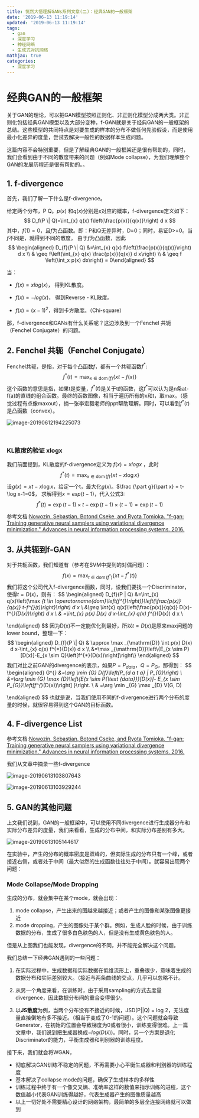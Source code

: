```yaml
---
title: 恍然大悟理解GANs系列文章(二)：经典GAN的一般框架
date: '2019-06-13 11:19:14'
updated: '2019-06-13 11:19:14'
tags:
  - gan
  - 深度学习
  - 神经网络
  - 生成式对抗网络
mathjax: true
categories:
  - 深度学习
---
```


# 经典GAN的一般框架

关于GAN的理论，可以把GAN模型按照正则化、非正则化模型分成两大类。非正则化包括经典GAN模型以及大部分变种，f-GAN就是关于经典GAN的一般框架的总结。这些模型的共同特点是对要生成的样本的分布不做任何先验假设，而是使用最小化差异的度量，尝试去解决一般性的数据样本生成问题。

这篇内容不会特别重要，但是了解经典GAN的一般框架还是很有帮助的，同时，我们会看到由于不同的散度带来的问题（例如Mode collapse），为我们理解整个GAN的发展历程还是很有帮助的。。

## 1. f-divergence

首先，我们了解一下什么是f-divergence。

给定两个分布，P Q。$p(x)$ 和$q(x)$分别是x对应的概率，f-divergence定义如下：
$$
D_f(P \| Q)=\int_{x} q(x) f\left(\frac{p(x)}{q(x)}\right) d x
$$
其中，$f(1)=0$，且$f$为凸函数。即：P和Q无差异时，D=0；同时，易证D>=0。当$f$不同是，就得到不同的散度。  由于$f$为凸函数，因此
$$
\begin{aligned} D_{f}(P \| Q) &=\int_{x} q(x) f\left(\frac{p(x)}{q(x)}\right) d x \\ & \geq f\left(\int_{x} q(x) \frac{p(x)}{q(x)} d x\right) \\
& \geq f \left(\int_x p(x) dx\right) = 0\end{aligned}
$$

当：

- $f(x) = xlog(x)$， 得到KL散度。

- $f(x) = -log(x)$， 得到Reverse - KL散度。

- $f(x) = (x-1)^2$，得到卡方散度。（Chi-square）

    

那，f-divergence和GANs有什么关系呢？这边涉及到一个Fenchel 共轭（Fenchel Conjugate）的问题。

## 2. Fenchel 共轭（Fenchel Conjugate）

Fenchel共轭，是指，对于每个凸函数$f$，都有一个共轭函数$f^*$:
$$
f^{*}(t)=\max _{x \in \operatorname{dom}(f)}\{x t-f(x)\}
$$
这个函数的意思是指，如果t是变量，$f^*(t)$是关于t的函数，这$f^*$可以认为是n条at-f(a)的直线的组合函数。最终的函数图像，相当于遍历所有的x和t，取max。（感觉过程有点像maxout），摘一张李宏毅老师的ppt帮助理解。同时，可以看到$f^*(t)$是凸函数（convex）。

![image-20190612194225073](http://ww4.sinaimg.cn/large/006tNc79gy1g3ylyjh2tkj30xe0oyds5.jpg)

​	

### KL散度的验证 xlogx

我们前面提到，KL散度的f-divergence定义为 $f(x) = xlogx$ ，此时
$$
f^*(t)=\max _{x \in \operatorname{dom}(f)}\{x t-x \log x\}
$$
设$g(x)=x t-x \log x$，给定一个t，最大化$g(x)$。$\frac {\part g}{\part x} = t-\log x-1=0$， 求解得到$x = exp(t-1)$，代入公式3:
$$
f^{*}(t)=\exp (t-1) \times t-\exp (t-1) \times(t-1)=\exp (t-1)
$$


参考文档:[Nowozin, Sebastian, Botond Cseke, and Ryota Tomioka. "f-gan: Training generative neural samplers using variational divergence minimization." Advances in neural information processing systems. 2016.](https://arxiv.org/pdf/1606.00709.pdf)

## 3. 从共轭到f-GAN

对于共轭函数，我们知道有（参考在SVM中提到的对偶问题）：
$$
f(x)=\max _{t \in \operatorname{dom}\left(f^{*}\right)}\left\{x t-f^{*}(t)\right\}
$$
我们将这个公司代入f-divergence函数，同时，设我们要找一个Discriminator，使得$t = D(x)$，则有：
$$
\begin{aligned} D_{f}(P \| Q) &=\int_{x} q(x)\left(\max _{t \in \operatorname{dom}\left(f^{*}\right)}\left(\frac{p(x)}{q(x)} t-f^{*}(t)\right\}\right) d x \\
&\geq \int_{x} q(x)\left(\frac{p(x)}{q(x)} D(x)-f^{*}(D(x))\right) d x \\
& =\int_{x} p(x) D(x) d x-\int_{x} q(x) f^{*}(D(x)) d x \\


\end{aligned}
$$
因为D(x)不一定能优化到最好，所以$t=D(x)$是原来max问题的lower bound，整理一下：
$$
\begin{aligned} D_{f}(P \| Q) & \approx \max _{\mathrm{D}} \int p(x) D(x) d x-\int_{x} q(x) f^{*}(D(x)) d x \\ &=\max _{\mathrm{D}}\left\{E_{x \sim P}[D(x)]-E_{x \sim Q}\left[f^{*}(D(x))\right]\right\} \end{aligned}
$$
我们对比之前GAN的divergence的表示，如果$P = P_{data}， Q= P_G$，那得到：
$$
\begin{aligned} G^{*} &=\arg \min _{G} D_{f}\left(P_{d a t a} \| P_{G}\right) \\ &=\arg \min _{G} \max _{D}\left\{E_{x \sim P_{\text {data}}}[D(x)]- E_{x \sim P_{G}}\left[f^{*}(D(x))\right] \}\right. \\
& =\arg \min _{G} \max _{D} V(G, D)

\end{aligned}
$$
也就是说，当我们使用不同的f-divergence进行两个分布的度量的时候，就很容易得到这个GAN的目标函数。

## 4. F-divergence List

参考文档:[Nowozin, Sebastian, Botond Cseke, and Ryota Tomioka. "f-gan: Training generative neural samplers using variational divergence minimization." Advances in neural information processing systems. 2016.](https://arxiv.org/pdf/1606.00709.pdf)

我们从文章中摘录一些f-divergence

![image-20190613103807643](http://ww1.sinaimg.cn/large/006tNc79gy1g3zbuhbylbj30uo0boq6x.jpg)



![image-20190613103929244](http://ww4.sinaimg.cn/large/006tNc79gy1g3zbvs4d06j30uu0fyafi.jpg)



## 5. GAN的其他问题

上文我们说到，GAN的一般框架中，可以使用不同divergence进行生成器分布和实际分布差异的度量，我们来看看，生成的分布中间，和实际分布差别有多大。

![image-20190613105144617](http://ww2.sinaimg.cn/large/006tNc79gy1g3zc8j4624j30tw13e7b7.jpg)

在实验中，产生的分布的概率密度是双峰的，但实际生成的分布只有一个峰，或者接近右侧，或者处于中间（最大似然的生成函数往往处于中间）。就容易出现两个问题：

###  Mode Collapse/Mode Dropping

生成的分布，就会集中在某个mode，就会出现：

1. mode collapse，产生出来的图越来越接近；或者产生的图像和某张图像更接近
2. mode dropping，产生的图像处于某个群。例如，生成人脸的时候，由于训练数据的分布，生成了很多白色肤色的人，但是没有生成黄色肤色的人。

但是从上图我们也能发现，divergence的不同，并不能完全解决这个问题。

我们总结一下经典GAN遇到的一些问题：

1. 在实际过程中，生成数据和实际数据在低维流形上，重叠很少，意味着生成的数据分布和实际差别较大。（接近与两条曲线的交点，几乎可以忽略不计。

2. 从另一个角度来看，在训练时，由于采用sampling的方式去度量divergence，因此数据分布间的重合变得很少。

3. 以**JS散度**为例，当两个分布没有不接近的时候，JSD(P||Q) = log 2，无法度量直接倒地有多不接近。（相当于变成了0-1的问题）。这个问题就会导致Generator，在初始的位置会导致梯度为0或者很小，训练变得很难。上一篇文章中，我们说到把生成器换成$-log(D(\widetilde{x}))$。同时，另一个方案是退化Discriminator的能力，平衡生成器和判别器的训练程度。

    

接下来，我们就会将WGAN，

- 彻底解决GAN训练不稳定的问题，不再需要小心平衡生成器和判别器的训练程度
- 基本解决了collapse mode的问题，确保了生成样本的多样性 
- 训练过程中终于有一个像交叉熵、准确率这样的数值来指示训练的进程，这个数值越小代表GAN训练得越好，代表生成器产生的图像质量越高
- 以上一切好处不需要精心设计的网络架构，最简单的多层全连接网络就可以做到



